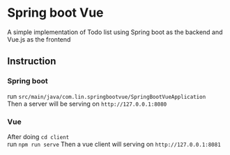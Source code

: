 # Spring boot Vue
A simple implementation of Todo list using Spring boot as the backend and Vue.js as the frontend
## Instruction
### Spring boot
run `src/main/java/com.lin.springbootvue/SpringBootVueApplication`  
Then a server will be serving on `http://127.0.0.1:8080`

### Vue
After doing `cd client`  
run `npm run serve`
Then a vue client will serving on `http://127.0.0.1:8081`
